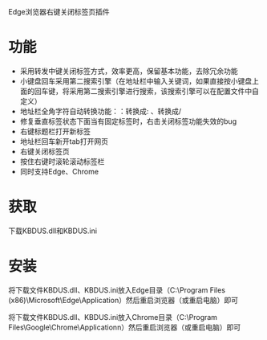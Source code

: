 Edge浏览器右键关闭标签页插件

# 功能
- 采用转发中键关闭标签方式，效率更高，保留基本功能，去除冗余功能
- 小键盘回车采用第二搜索引擎（在地址栏中输入关键词，如果直接按小键盘上面的回车键，将采用第二搜索引擎进行搜索，该搜索引擎可以在配置文件中自定义）
- 地址栏全角字符自动转换功能：：转换成:   、转换成/
- 修复垂直标签状态下面当有固定标签时，右击关闭标签功能失效的bug
- 右键标题栏打开新标签
- 地址栏回车新开tab打开网页
- 右键关闭标签页
- 按住右键时滚轮滚动标签栏
- 同时支持Edge、Chrome
# 获取
下载KBDUS.dll和KBDUS.ini
# 安装
将下载文件KBDUS.dll、KBDUS.ini放入Edge目录（C:\Program Files (x86)\Microsoft\Edge\Application）然后重启浏览器（或重启电脑）即可

将下载文件KBDUS.dll、KBDUS.ini放入Chrome目录（C:\Program Files\Google\Chrome\Applicationn）然后重启浏览器（或重启电脑）即可


